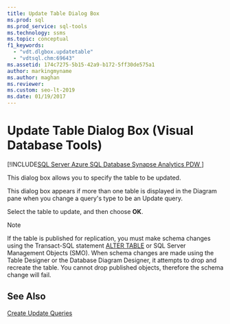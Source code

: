 ```yaml
---
title: Update Table Dialog Box
ms.prod: sql
ms.prod_service: sql-tools
ms.technology: ssms
ms.topic: conceptual
f1_keywords: 
  - "vdt.dlgbox.updatetable"
  - "vdtsql.chm:69643"
ms.assetid: 174c7275-5b15-42a9-b172-5ff30de575a1
author: markingmyname
ms.author: maghan
ms.reviewer: 
ms.custom: seo-lt-2019
ms.date: 01/19/2017
---
```


# Update Table Dialog Box (Visual Database Tools)

[!INCLUDE[SQL Server Azure SQL Database Synapse Analytics PDW ](../../includes/applies-to-version/sql-asdb-asdbmi-asdw-pdw.md)]

This dialog box allows you to specify the table to be updated.

This dialog box appears if more than one table is displayed in the Diagram pane when you change a query's type to be an Update query.  

Select the table to update, and then choose **OK**.

> [!NOTE]
> If the table is published for replication, you must make schema changes using the Transact-SQL statement [ALTER TABLE](../../t-sql/statements/alter-table-transact-sql.md) or SQL Server Management Objects (SMO). When schema changes are made using the Table Designer or the Database Diagram Designer, it attempts to drop and recreate the table. You cannot drop published objects, therefore the schema change will fail.

## See Also

[Create Update Queries](../../ssms/visual-db-tools/create-update-queries-visual-database-tools.md)